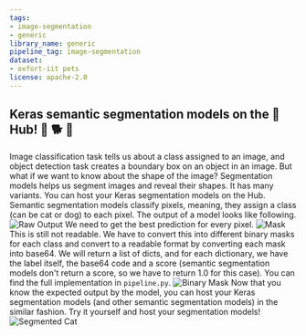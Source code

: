 ```yaml
---
tags:
- image-segmentation
- generic
library_name: generic
pipeline_tag: image-segmentation
dataset:
- oxfort-iit pets
license: apache-2.0
---
```

## Keras semantic segmentation models on the 🤗Hub! 🐶 🐕 🐩 

Image classification task tells us about a class assigned to an image, and object detection task creates a boundary box on an object in an image. But what if we want to know about the shape of the image? Segmentation models helps us segment images and reveal their shapes. It has many variants. You can host your Keras segmentation models on the Hub.
Semantic segmentation models classify pixels, meaning, they assign a class (can be cat or dog) to each pixel. The output of a model looks like following.
![Raw Output](./raw_output.jpg)
We need to get the best prediction for every pixel.
![Mask](./mask.jpg)
This is still not readable. We have to convert this into different binary masks for each class and convert to a readable format by converting each mask into base64. We will return a list of dicts, and for each dictionary, we have the label itself, the base64 code and a score (semantic segmentation models don't return a score, so we have to return 1.0 for this case). You can find the full implementation in ```pipeline.py```.
![Binary Mask](./binary_mask.jpg)
Now that you know the expected output by the model, you can host your Keras segmentation models (and other semantic segmentation models) in the similar fashion. Try it yourself and host your segmentation models!
![Segmented Cat](./hircin_the_cat.png)
